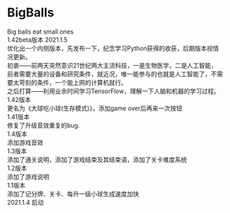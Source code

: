 # BigBalls
Big balls eat small ones  
1.42beta版本
2021.1.5  
优化出一个内侧版本，先发布一下，纪念学习Python获得的收获，后期版本视情况更新。  
初衷——前两天突然意识21世纪两大主流科技，一是生物医学，二是人工智能，前者需要大量的设备和研究条件，就近况，唯一能参与的也就是人工智能了，不需要太苛刻的条件，一个能上网的计算机就行。  
之后打算——利用业余时间学习TensorFlow，理解一下人脑和机器的学习过程。  
1.42版本  
更名为《大球吃小球(生存模式)》，添加game over后再来一次按钮  
1.41版本   
修复了升级音效重复的bug.  
1.4版本  
添加游戏音效  
1.3版本  
添加了通关说明，添加了游戏结束及其结束语，添加了关卡难度系统  
1.2版本  
添加了游戏说明  
1.1版本  
添加了记分牌、关卡、每升一级小球生成速度加快  
2021.1.4 启动  
